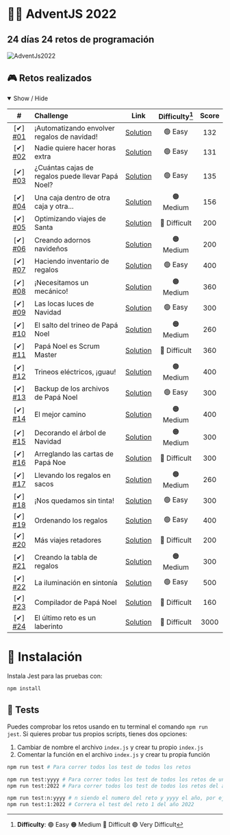 # **🎅🎄 AdventJS 2022**
## **24 días 24 retos de programación**


![AdventJs2022](https://res.cloudinary.com/caraje/image/upload/v1669984572/cof4k8cttt06cjpf42ys.png)

## **🎮 Retos realizados**

<details open>
<summary>Show / Hide</summary>

| #                     | Challenge                                         | Link                             | Difficulty[^1] | Score |
| :-------------------: | :------------------------------------------------ | :------------------------------: | :------------: | :---: |
| [✔] [#01][c01-readme] | ¡Automatizando envolver regalos de navidad!       | [Solution][c01-solution]         | 🟢 Easy       | 132   |
| [✔] [#02][c02-readme] | Nadie quiere hacer horas extra                    | [Solution][c02-solution]         | 🟢 Easy       | 131   |
| [✔] [#03][c03-readme] | ¿Cuántas cajas de regalos puede llevar Papá Noel? | [Solution][c03-solution]         | 🟢 Easy       | 135   |
| [✔] [#04][c04-readme] | Una caja dentro de otra caja y otra...            | [Solution][c04-solution]         | 🟠 Medium     | 156   |
| [✔] [#05][c05-readme] | Optimizando viajes de Santa                       | [Solution][c05-solution]         | 🔴 Difficult | 200   |
| [✔] [#06][c06-readme] | Creando adornos navideños                         | [Solution][c06-solution]         | 🟠 Medium     | 200   |
| [✔] [#07][c07-readme] | Haciendo inventario de regalos                    | [Solution][c07-solution]         | 🟢 Easy       | 400   |
| [✔] [#08][c08-readme] | ¡Necesitamos un mecánico!                         | [Solution][c08-solution]         | 🟠 Medium     | 360   |
| [✔] [#09][c09-readme] | Las locas luces de Navidad                        | [Solution][c09-solution]         | 🟢 Easy       | 300   |
| [✔] [#10][c10-readme] | El salto del trineo de Papá Noel                  | [Solution][c10-solution]         | 🟠 Medium     | 260   |
| [✔] [#11][c11-readme] | Papá Noel es Scrum Master                         | [Solution][c11-solution]         | 🔴 Difficult | 360   |
| [✔] [#12][c12-readme] | Trineos eléctricos, ¡guau!                        | [Solution][c12-solution]         | 🟠 Medium     | 400   |
| [✔] [#13][c13-readme] | Backup de los archivos de Papá Noel               | [Solution][c13-solution]         | 🟢 Easy       | 300   |
| [✔] [#14][c14-readme] | El mejor camino                                   | [Solution][c14-solution]         | 🟠 Medium     | 400   |
| [✔] [#15][c15-readme] | Decorando el árbol de Navidad                     | [Solution][c15-solution]         | 🟠 Medium     | 300   |
| [✔] [#16][c16-readme] | Arreglando las cartas de Papá Noe                 | [Solution][c16-solution]         | 🔴 Difficult | 300   |
| [✔] [#17][c17-readme] | Llevando los regalos en sacos                     | [Solution][c17-solution]         | 🟠 Medium     | 260   |
| [✔] [#18][c18-readme] | ¡Nos quedamos sin tinta!                          | [Solution][c18-solution]         | 🟢 Easy       | 300   |
| [✔] [#19][c19-readme] | Ordenando los regalos                             | [Solution][c19-solution]         | 🟢 Easy       | 400   |
| [✔] [#20][c20-readme] | Más viajes retadores                              | [Solution][c20-solution]         | 🔴 Difficult | 200   |
| [✔] [#21][c21-readme] | Creando la tabla de regalos                       | [Solution][c21-solution]         | 🟠 Medium     | 300   |
| [✔] [#22][c22-readme] | La iluminación en sintonía                        | [Solution][c22-solution]         | 🟢 Easy       | 500   |
| [✔] [#23][c23-readme] | Compilador de Papá Noel                           | [Solution][c23-solution]         | 🔴 Difficult | 160   |
| [✔] [#24][c24-readme] | El último reto es un laberinto                    | [Solution][c24-solution]         | 🔴 Difficult | 3000  |

[^1]: **Difficulty**: 🟢 Easy 🟠 Medium 🔴 Difficult 🟣 Very Difficult

[c01-readme]: ./challenge01/README.md
[c01-solution]: ./challenge01/index.js
[c02-readme]: ./challenge02/README.md
[c02-solution]: ./challenge02/index.js
[c03-readme]: ./challenge03/README.md
[c03-solution]: ./challenge03/index.js
[c04-readme]: ./challenge04/README.md
[c04-solution]: ./challenge04/index.js
[c05-readme]: ./challenge05/README.md
[c05-solution]: ./challenge05/index.js
[c06-readme]: ./challenge06/README.md
[c06-solution]: ./challenge06/index.js
[c07-readme]: ./challenge07/README.md
[c07-solution]: ./challenge07/index.js
[c08-readme]: ./challenge08/README.md
[c08-solution]: ./challenge08/index.js
[c09-readme]: ./challenge09/README.md
[c09-solution]: ./challenge09/index.js
[c10-readme]: ./challenge10/README.md
[c10-solution]: ./challenge10/index.js
[c11-readme]: ./challenge11/README.md
[c11-solution]: ./challenge11/index.js
[c12-readme]: ./challenge12/README.md
[c12-solution]: ./challenge12/index.js
[c13-readme]: ./challenge13/README.md
[c13-solution]: ./challenge13/index.js
[c14-readme]: ./challenge14/README.md
[c14-solution]: ./challenge14/index.js
[c15-readme]: ./challenge15/README.md
[c15-solution]: ./challenge15/index.js
[c16-readme]: ./challenge16/README.md
[c16-solution]: ./challenge16/index.js
[c17-readme]: ./challenge17/README.md
[c17-solution]: ./challenge17/index.js
[c18-readme]: ./challenge18/README.md
[c18-solution]: ./challenge18/index.js
[c19-readme]: ./challenge19/README.md
[c19-solution]: ./challenge19/index.js
[c20-readme]: ./challenge20/README.md
[c20-solution]: ./challenge20/index.js
[c21-readme]: ./challenge21/README.md
[c21-solution]: ./challenge21/index.js
[c22-readme]: ./challenge22/README.md
[c22-solution]: ./challenge22/index.js
[c23-readme]: ./challenge23/README.md
[c23-solution]: ./challenge23/index.js
[c24-readme]: ./challenge24/README.md
[c24-solution]: ./challenge24/index.js
</details>


# **📝 Instalación**

Instala Jest para las pruebas con:

```bash
npm install
```

## **🧪 Tests**

Puedes comprobar los retos usando en tu terminal el comando `npm run jest`.
Si quieres probar tus propios scripts, tienes dos opciones:

1. Cambiar de nombre el archivo `index.js` y crear tu propio `index.js`
2. Comentar la función en el archivo `index.js` y crear tu propia función

```bash
npm run test # Para correr todos los test de todos los retos

npm run test:yyyy # Para correr todos los test de todos los retos de un año es especifico, por ejemplo
npm run test:2022 # Para correr todos los test de todos los retos del año 2022

npm run test:n:yyyy # n siendo el numero del reto y yyyy el año, por ejemplo
npm run test:1:2022 # Correra el test del reto 1 del año 2022
```